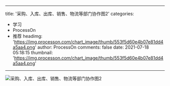 
---
title: '采购、入库、出库、销售、物流等部门协作图2'
categories: 
 - 学习
 - ProcessOn
 - 推荐
headimg: 'https://img.processon.com/chart_image/thumb/553f5d60e4b07e81dd4a5aa4.png'
author: ProcessOn
comments: false
date: 2021-07-18 05:18:15
thumbnail: 'https://img.processon.com/chart_image/thumb/553f5d60e4b07e81dd4a5aa4.png'
---

<div>   
<img class="thumb" alt="采购、入库、出库、销售、物流等部门协作图2" src="https://img.processon.com/chart_image/thumb/553f5d60e4b07e81dd4a5aa4.png" referrerpolicy="no-referrer">
<p></p>  
</div>
            